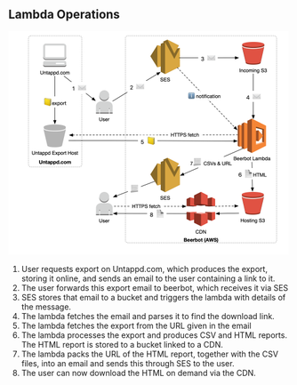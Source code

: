 ## Lambda Operations

![Beerbot Lambda Workflow](docs/images/lambda-workflow.png)

1) User requests export on Untappd.com, which produces the export, storing it online, and sends an email to the user containing a link to it.
1) The user forwards this export email to beerbot, which receives it via SES
1) SES stores that email to a bucket and triggers the lambda with details of the message.
1) The lambda fetches the email and parses it to find the download link.
1) The lambda fetches the export from the URL given in the email
1) The lambda processes the export and produces CSV and HTML reports. The HTML report is stored to a bucket linked to a CDN.
1) The lambda packs the URL of the HTML report, together with the CSV files, into an email and sends this through SES to the user.
1) The user can now download the HTML on demand via the CDN.